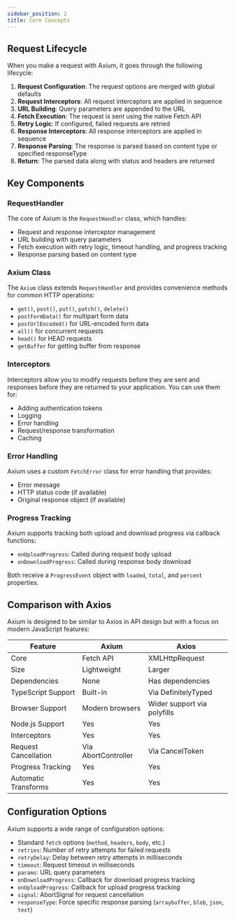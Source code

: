 ```yaml
---
sidebar_position: 2
title: Core Concepts
---
```


## Request Lifecycle

When you make a request with Axium, it goes through the following lifecycle:

1. **Request Configuration**: The request options are merged with global defaults
2. **Request Interceptors**: All request interceptors are applied in sequence
3. **URL Building**: Query parameters are appended to the URL
4. **Fetch Execution**: The request is sent using the native Fetch API
5. **Retry Logic**: If configured, failed requests are retried
6. **Response Interceptors**: All response interceptors are applied in sequence
7. **Response Parsing**: The response is parsed based on content type or specified responseType
8. **Return**: The parsed data along with status and headers are returned

## Key Components

### RequestHandler

The core of Axium is the `RequestHandler` class, which handles:

- Request and response interceptor management
- URL building with query parameters
- Fetch execution with retry logic, timeout handling, and progress tracking
- Response parsing based on content type

### Axium Class

The `Axium` class extends `RequestHandler` and provides convenience methods for common HTTP operations:

- `get()`, `post()`, `put()`, `patch()`, `delete()`
- `postFormData()` for multipart form data
- `postUrlEncoded()` for URL-encoded form data
- `all()` for concurrent requests
- `head()` for HEAD requests
- `getBuffer` for getting buffer from response

### Interceptors

Interceptors allow you to modify requests before they are sent and responses before they are returned to your application. You can use them for:

- Adding authentication tokens
- Logging
- Error handling
- Request/response transformation
- Caching

### Error Handling

Axium uses a custom `FetchError` class for error handling that provides:

- Error message
- HTTP status code (if available)
- Original response object (if available)

### Progress Tracking

Axium supports tracking both upload and download progress via callback functions:

- `onUploadProgress`: Called during request body upload
- `onDownloadProgress`: Called during response body download

Both receive a `ProgressEvent` object with `loaded`, `total`, and `percent` properties.

## Comparison with Axios

Axium is designed to be similar to Axios in API design but with a focus on modern JavaScript features:

| Feature              | Axium               | Axios                       |
| -------------------- | ------------------- | --------------------------- |
| Core                 | Fetch API           | XMLHttpRequest              |
| Size                 | Lightweight         | Larger                      |
| Dependencies         | None                | Has dependencies            |
| TypeScript Support   | Built-in            | Via DefinitelyTyped         |
| Browser Support      | Modern browsers     | Wider support via polyfills |
| Node.js Support      | Yes                 | Yes                         |
| Interceptors         | Yes                 | Yes                         |
| Request Cancellation | Via AbortController | Via CancelToken             |
| Progress Tracking    | Yes                 | Yes                         |
| Automatic Transforms | Yes                 | Yes                         |

## Configuration Options

Axium supports a wide range of configuration options:

- Standard `fetch` options (`method`, `headers`, `body`, etc.)
- `retries`: Number of retry attempts for failed requests
- `retryDelay`: Delay between retry attempts in milliseconds
- `timeout`: Request timeout in milliseconds
- `params`: URL query parameters
- `onDownloadProgress`: Callback for download progress tracking
- `onUploadProgress`: Callback for upload progress tracking
- `signal`: AbortSignal for request cancellation
- `responseType`: Force specific response parsing (`arraybuffer`, `blob`, `json`, `text`)
